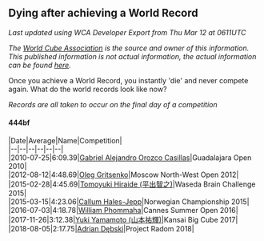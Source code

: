 ## Dying after achieving a World Record 

*Last updated using WCA Developer Export from Thu Mar 12 at 0611UTC*

*The [World Cube Association](https://www.worldcubeassociation.org) is the source and owner of this information. This published information is not actual information, the actual information can be found [here](https://www.worldcubeassociation.org/results).*

Once you achieve a World Record, you instantly 'die' and never compete again. What do the world records look like now?

*Records are all taken to occur on the final day of a competition*

#### 444bf

|Date|Average|Name|Competition|  
|--|--|--|--|--|--|  
|2010-07-25|6:09.39|[Gabriel Alejandro Orozco Casillas](https://www.worldcubeassociation.org/persons/2008CASI01)|Guadalajara Open 2010|  
|2012-08-12|4:48.69|[Oleg Gritsenko](https://www.worldcubeassociation.org/persons/2011GRIT01)|Moscow North-West Open 2012|  
|2015-02-28|4:45.69|[Tomoyuki Hiraide (平出智之)](https://www.worldcubeassociation.org/persons/2012HIRA01)|Waseda Brain Challenge 2015|  
|2015-03-15|4:23.06|[Callum Hales-Jepp](https://www.worldcubeassociation.org/persons/2012HALE01)|Norwegian Championship 2015|  
|2016-07-03|4:18.78|[William Phommaha](https://www.worldcubeassociation.org/persons/2015PHOM01)|Cannes Summer Open 2016|  
|2017-11-26|3:12.38|[Yuki Yamamoto (山本祐輝)](https://www.worldcubeassociation.org/persons/2010YAMA04)|Kansai Big Cube 2017|  
|2018-08-05|2:17.75|[Adrian Dębski](https://www.worldcubeassociation.org/persons/2017DEBS01)|Project Radom 2018|  
